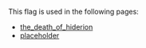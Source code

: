 This flag is used in the following pages:
 - [the_death_of_hiderion](../events/the_death_of_hiderion.md)
 - [placeholder](../events/placeholder.md)
